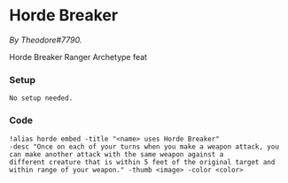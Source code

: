 # Horde Breaker
*By Theodore#7790.*

Horde Breaker Ranger Archetype feat

### Setup
`No setup needed.`

### Code
```GN
!alias horde embed -title "<name> uses Horde Breaker" 
-desc "Once on each of your turns when you make a weapon attack, you can make another attack with the same weapon against a 
different creature that is within 5 feet of the original target and within range of your weapon." -thumb <image> -color <color>
```
